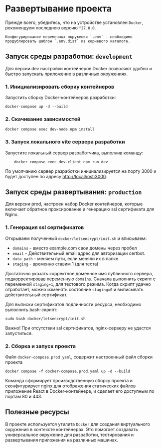 # Развертывание проекта

Прежде всего, убедитесь, что на устройстве установлен `Docker`, рекомендуем последнею версию `^27.0.0`.

    Конфигурирование переменных окружения `.env` - необходимо продублировать шаблон `.env.dist` из корневого каталога.

## Запуск среды разработки: `development`
Для версии dev настройки контейнеров Docker позволяют удобно и быстро запускать приложение в различных окружениях.

### 1. Инициализировать сборку контейнеров

Запустить сборку Docker-контейнеров разработки:

```shell
docker-compose up -d --build
```

### 2. Скачивание зависимостей

```shell
docker compose exec dev-node npm install
```

### 3. Запуск локального vite сервера разработки

Запустите локальный сервер разработчика, выполнив команду:

```shell
    docker compose exec dev-client npm run dev
```
По умолчанию сервер разработки инициализируется на порту 3000 и будет доступен по адресу [http://localhost:3000](http://localhost:3000).

## Запуск среды развертывания: `production`
Для версии prod, настроен набор Docker контейнеров, которые включает обратное проксирование и генерацию ssl сертификата для Nginx.

### 1. Генерация ssl сертификатов

Открываем полученный `docker/letsencrypt/init.sh` и вписываем:
- `domains` - вместо example.com свои домены через пробел
- `email` - Действительный email адрес для авторизации certbot.
- `data_path` - меняем пути, если меняли их в папке.
- `staging` - временно ставим 1 (для теста)

Достаточно указать корректное доменное имя публичного сервера, подкорректировав переменную `domains`.
Сначала выполнить скрипт с переменной `staging=1`, для тестового режима. Когда скрипт удачно отработает, можно изменять состояние `staging=0` и выписывать действительный сертификат.

Для выписки сертификатов подлинности ресурса, необходимо выполнить bash-скрипт:

```shell
sudo bash docker/letsencrypt/init.sh
```

Важно! При отсутствии ssl сертификатов, nginx-серверу не удастся запуститься.

### 2. Сборка и запуск проекта

Файл `docker-compose.prod.yaml`, содержит настроенный файл сборки проекта

```shell
docker compose -f docker-compose.prod.yaml up -d --build
```

Команда сформирует производственную сборку проекта и сконфигурирует nginx для отображения статических файлов приложение React
в Docker-контейнере, и сделает его доступным по портам 80 и 443.



## Полезные ресурсы

В проекте используется утилита `Docker` для создания виртуального окружения в контексте контейнерах.
Это помогает создавать универсальное окружение для разработки, тестирования и развертывания приложения на различных машинах.
